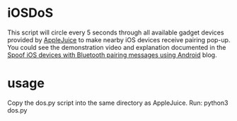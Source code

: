 # iOSDoS

This script will circle every 5 seconds through all available gadget devices provided by [AppleJuice](https://github.com/ECTO-1A/AppleJuice/) to make nearby iOS devices receive pairing pop-up. You could see the demonstration video and explanation documented in the [Spoof iOS devices with Bluetooth pairing messages using Android](https://www.mobile-hacker.com/2023/09/07/spoof-ios-devices-with-bluetooth-pairing-messages-using-android/) blog.

# usage
Copy the dos.py script into the same directory as AppleJuice.
Run: python3 dos.py
